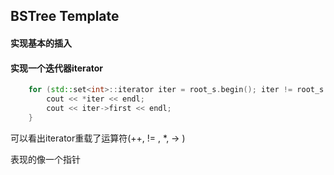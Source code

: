 
## BSTree Template

#### 实现基本的插入



#### 实现一个迭代器iterator

```c++
    for (std::set<int>::iterator iter = root_s.begin(); iter != root_s.end(); iter++) {
        cout << *iter << endl;
        cout << iter->first << endl;
    }
```



可以看出iterator重载了运算符(++, != , *, -> )

表现的像一个指针



